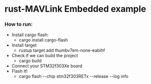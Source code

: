 # rust-MAVLink Embedded example
### How to run:
- Install cargo flash:
  - cargo install cargo-flash
- Install target
  - rustup target add thumbv7em-none-eabihf
- Check if we can build the project
  - cargo build
- Connect your STM32f303Xe board
- Flash it!
  - cargo flash --chip stm32f303RETx --release --log info
